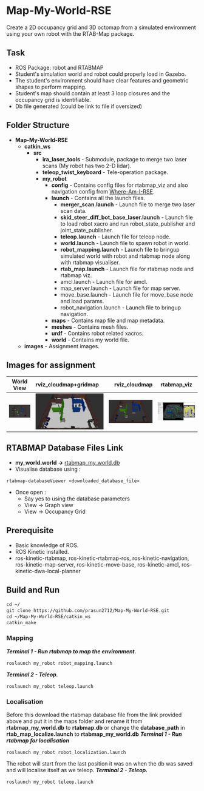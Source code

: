 # Map-My-World-RSE
Create a 2D occupancy grid and 3D octomap from a simulated environment using your own robot with the RTAB-Map package.

## Task
* ROS Package: robot and RTABMAP
* Student's simulation world and robot could properly load in Gazebo.
* The student's environment should have clear features and geometric shapes to perform mapping.
* Student's map should contain at least 3 loop closures and the occupancy grid is identifiable.
* Db file generated (could be link to file if oversized)

## Folder Structure
* **Map-My-World-RSE**
    * **catkin_ws**
        * **src**
            * **ira_laser_tools** - Submodule, package to merge two laser scans (My robot has two 2-D lidar).
            * **teleop_twist_keyboard** - Tele-operation package.
            * **my_robot**
                * **config** - Contains config files for rtabmap_viz and also navigation config from [Where-Am-I-RSE](https://github.com/prasun2712/Where-Am-I-RSE).
                * **launch** - Contains all the launch files.
                    * **merger_scan.launch** - Launch file to merge two laser scan data.
                    * **skid_steer_diff_bot_base_laser.launch** - Launch file to load robot xacro and run robot_state_publisher and joint_state_publisher.
                    * **teleop.launch** - Launch file for teleop node.
                    * **world.launch** - Launch file to spawn robot in world.
                    * **robot_mapping.launch** - Launch file to bringup simulated world with robot and rtabmap node along with rtabmap visualiser.
                    * **rtab_map.launch** - Launch file for rtabmap node and rtabmap viz.
                    * amcl.launch - Launch file for amcl.
                    * map_server.launch - Launch file for map server.
                    * move_base.launch - Launch file for move_base node and load params.
                    * robot_navigation.launch - Launch file to bringup navigation.
                * **maps** - Contains map file and map metadata.
                * **meshes** - Contains mesh files.
                * **urdf** - Contains robot related xacros.
                * **world** - Contains my world file.
    * **images** - Assignment images.

## Images for assignment
|World View   |rviz_cloudmap+gridmap  |rviz_cloudmap |rtabmap_viz    |
| -------------- |  :---------   |  ----------:       |    :----------:              |
| ![](https://github.com/prasun2712/Map-My-World-RSE/blob/main/images/gazebo_world_with_robot.png) | ![](https://github.com/prasun2712/Map-My-World-RSE/blob/main/images/rviz_cloudmap_with_gridmap.png) | ![](https://github.com/prasun2712/Map-My-World-RSE/blob/main/images/rviz_cloudmap.png) | ![](https://github.com/prasun2712/Map-My-World-RSE/blob/main/images/rtab_map_viz.png) |

## RTABMAP Database Files Link
* **my_world.world &#8594;** [rtabmap_my_world.db](https://drive.google.com/file/d/1j8OnFDLwLMxmhY2nCoIimCamd9-FYzM4/view?usp=sharing)
* Visualise database using :
```
rtabmap-databaseViewer <downloaded_database_file>
```
* Once open :
    * Say yes to using the database parameters
    * View &#8594; Graph view
    * View &#8594; Occupancy Grid

## Prerequisite
* Basic knowledge of ROS.
* ROS Kinetic installed.
* ros-kinetic-rtabmap, ros-kinetic-rtabmap-ros, ros-kinetic-navigation, ros-kinetic-map-server, ros-kinetic-move-base, ros-kinetic-amcl, ros-kinetic-dwa-local-planner

## Build and Run
```
cd ~/
git clone https://github.com/prasun2712/Map-My-World-RSE.git
cd ~/Map-My-World-RSE/catkin_ws
catkin_make
```

### Mapping
***Terminal 1 - Run rtabmap to map the environment.***
```
roslaunch my_robot robot_mapping.launch
```
***Terminal 2 - Teleop.***
```
roslaunch my_robot teleop.launch
```

### Localisation
Before this download the rtabmap database file from the link provided above and put it in the maps folder and rename it from **rtabmap_my_world.db** to **rtabmap.db** or change the **database_path** in **rtab_map_localize.launch** to **rtabmap_my_world.db**
***Terminal 1 - Run rtabmap for localisation***
```
roslaunch my_robot robot_localization.launch
```
The robot will start from the last position it was on when the db was saved and will localise itself as we teleop.
***Terminal 2 - Teleop.***
```
roslaunch my_robot teleop.launch
```